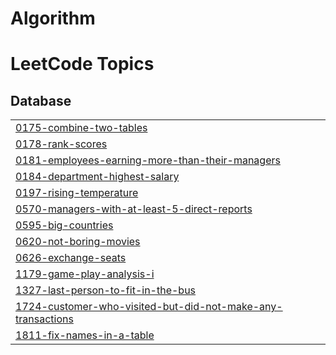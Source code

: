 # Algorithm
<!---LeetCode Topics Start-->
# LeetCode Topics
## Database
|  |
| ------- |
| [0175-combine-two-tables](https://github.com/iammkyung/Algorithm/tree/master/0175-combine-two-tables) |
| [0178-rank-scores](https://github.com/iammkyung/Algorithm/tree/master/0178-rank-scores) |
| [0181-employees-earning-more-than-their-managers](https://github.com/iammkyung/Algorithm/tree/master/0181-employees-earning-more-than-their-managers) |
| [0184-department-highest-salary](https://github.com/iammkyung/Algorithm/tree/master/0184-department-highest-salary) |
| [0197-rising-temperature](https://github.com/iammkyung/Algorithm/tree/master/0197-rising-temperature) |
| [0570-managers-with-at-least-5-direct-reports](https://github.com/iammkyung/Algorithm/tree/master/0570-managers-with-at-least-5-direct-reports) |
| [0595-big-countries](https://github.com/iammkyung/Algorithm/tree/master/0595-big-countries) |
| [0620-not-boring-movies](https://github.com/iammkyung/Algorithm/tree/master/0620-not-boring-movies) |
| [0626-exchange-seats](https://github.com/iammkyung/Algorithm/tree/master/0626-exchange-seats) |
| [1179-game-play-analysis-i](https://github.com/iammkyung/Algorithm/tree/master/1179-game-play-analysis-i) |
| [1327-last-person-to-fit-in-the-bus](https://github.com/iammkyung/Algorithm/tree/master/1327-last-person-to-fit-in-the-bus) |
| [1724-customer-who-visited-but-did-not-make-any-transactions](https://github.com/iammkyung/Algorithm/tree/master/1724-customer-who-visited-but-did-not-make-any-transactions) |
| [1811-fix-names-in-a-table](https://github.com/iammkyung/Algorithm/tree/master/1811-fix-names-in-a-table) |
<!---LeetCode Topics End-->